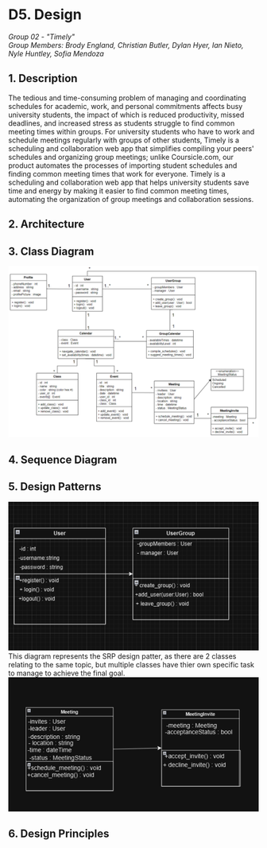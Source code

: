 # D5. Design

_Group 02 - "Timely"_\
_Group Members: Brody England, Christian Butler, Dylan Hyer, Ian Nieto, Nyle Huntley, Sofia Mendoza_

## 1. Description
The tedious and time-consuming problem of managing and coordinating schedules for academic, work, and personal commitments affects busy university students, the impact of which is reduced productivity, missed deadlines, and increased stress as students struggle to find common meeting times within groups. For university students who have to work and schedule meetings regularly with groups of other students, Timely is a scheduling and collaboration web app that simplifies compiling your peers' schedules and organizing group meetings; unlike Coursicle.com, our product automates the processes of importing student schedules and finding common meeting times that work for everyone. Timely is a scheduling and collaboration web app that helps university students save time and energy by making it easier to find common meeting times, automating the organization of group meetings and collaboration sessions.

## 2. Architecture


## 3. Class Diagram
![Class Diagram](class_diagram.png)

## 4. Sequence Diagram


## 5. Design Patterns
![SRP Diagram](SRP.png)
<br>
This diagram represents the SRP design patter, as there are 2 classes relating to the same topic, but multiple classes have thier own specific task to manage to achieve the final goal. 
![Other SRP Diagram](SRP_2.png)
<br>

## 6. Design Principles

